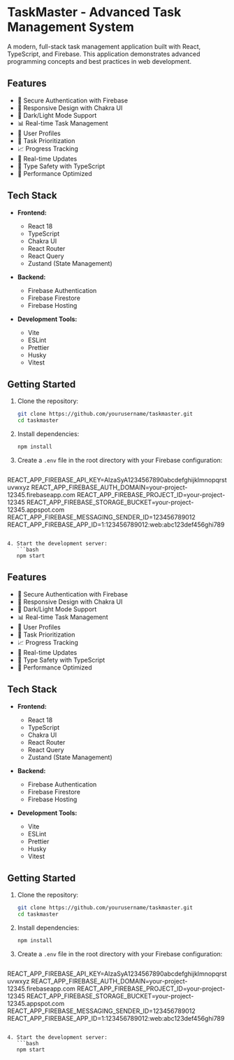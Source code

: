 # TaskMaster - Advanced Task Management System

A modern, full-stack task management application built with React, TypeScript, and Firebase. This application demonstrates advanced programming concepts and best practices in web development.

## Features

- 🔐 Secure Authentication with Firebase
- 📱 Responsive Design with Chakra UI
- 🌙 Dark/Light Mode Support
- 📊 Real-time Task Management
- 👥 User Profiles
- 🎯 Task Prioritization
- 📈 Progress Tracking
- 🔄 Real-time Updates
- 🧪 Type Safety with TypeScript
- 🚀 Performance Optimized

## Tech Stack

- **Frontend:**
  - React 18
  - TypeScript
  - Chakra UI
  - React Router
  - React Query
  - Zustand (State Management)

- **Backend:**
  - Firebase Authentication
  - Firebase Firestore
  - Firebase Hosting

- **Development Tools:**
  - Vite
  - ESLint
  - Prettier
  - Husky
  - Vitest

## Getting Started

1. Clone the repository:
   ```bash
   git clone https://github.com/yourusername/taskmaster.git
   cd taskmaster
   ```

2. Install dependencies:
   ```bash
   npm install
   ```

3. Create a `.env` file in the root directory with your Firebase configuration:
   ```
REACT_APP_FIREBASE_API_KEY=AIzaSyA1234567890abcdefghijklmnopqrstuvwxyz
REACT_APP_FIREBASE_AUTH_DOMAIN=your-project-12345.firebaseapp.com
REACT_APP_FIREBASE_PROJECT_ID=your-project-12345
REACT_APP_FIREBASE_STORAGE_BUCKET=your-project-12345.appspot.com
REACT_APP_FIREBASE_MESSAGING_SENDER_ID=123456789012
REACT_APP_FIREBASE_APP_ID=1:123456789012:web:abc123def456ghi789
```

4. Start the development server:
   ```bash
   npm start
   ```

## Features

- 🔐 Secure Authentication with Firebase
- 📱 Responsive Design with Chakra UI
- 🌙 Dark/Light Mode Support
- 📊 Real-time Task Management
- 👥 User Profiles
- 🎯 Task Prioritization
- 📈 Progress Tracking
- 🔄 Real-time Updates
- 🧪 Type Safety with TypeScript
- 🚀 Performance Optimized

## Tech Stack

- **Frontend:**
  - React 18
  - TypeScript
  - Chakra UI
  - React Router
  - React Query
  - Zustand (State Management)

- **Backend:**
  - Firebase Authentication
  - Firebase Firestore
  - Firebase Hosting

- **Development Tools:**
  - Vite
  - ESLint
  - Prettier
  - Husky
  - Vitest

## Getting Started

1. Clone the repository:
   ```bash
   git clone https://github.com/yourusername/taskmaster.git
   cd taskmaster
   ```

2. Install dependencies:
   ```bash
   npm install
   ```

3. Create a `.env` file in the root directory with your Firebase configuration:
   ```
REACT_APP_FIREBASE_API_KEY=AIzaSyA1234567890abcdefghijklmnopqrstuvwxyz
REACT_APP_FIREBASE_AUTH_DOMAIN=your-project-12345.firebaseapp.com
REACT_APP_FIREBASE_PROJECT_ID=your-project-12345
REACT_APP_FIREBASE_STORAGE_BUCKET=your-project-12345.appspot.com
REACT_APP_FIREBASE_MESSAGING_SENDER_ID=123456789012
REACT_APP_FIREBASE_APP_ID=1:123456789012:web:abc123def456ghi789
```

4. Start the development server:
   ```bash
   npm start
   ```